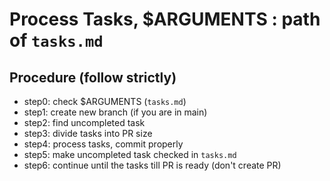 # Process Tasks, $ARGUMENTS : path of `tasks.md`

## Procedure (follow strictly)

- step0: check $ARGUMENTS (`tasks.md`)
- step1: create new branch (if you are in main)
- step2: find uncompleted task
- step3: divide tasks into PR size
- step4: process tasks, commit properly
- step5: make uncompleted task checked in `tasks.md`
- step6: continue until the tasks till PR is ready (don't create PR)

